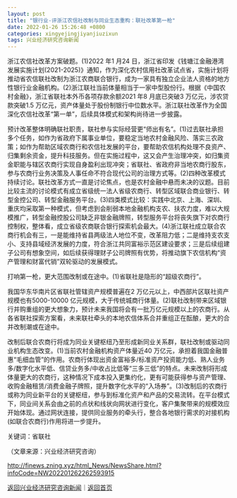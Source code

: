 ```yaml
---
layout: post
title: "银行业-评浙江农信社改制与同业生态重构：联社改革第一枪"
date: 2022-01-26 15:26:48 +0800
categories: xingyejingjiyanjiuzixun
tags: 兴业经济研究咨询新闻
---
```

<p>浙江农信社改革方案破题。(1)2022 年1 月24 日，浙江省印发《钱塘江金融港湾发展实施计划(2021-2025)》通知，作为深化农村信用社改革试点省，实施计划将推动省农信联社改制为浙江农商联合银行，成为一家具有独立企业法人资格的地方性银行业金融机构。(2)浙江联社当前体量相当于一家中型股份行。根据《中国农村金融》，浙江省联社本外币各项存款余额2021 年8 月底已突破3 万亿元，涉农贷款突破1.5 万亿元，资产体量处于股份制银行中位数水平。浙江联社改革作为全国深化农信社改革“第一单”，后续具体模式和架构尚待进一步披露。</p>
 <p>预计改革整体明确联社职责，联社参与实际经营更“师出有名”。(1)过去联社承担多个任务，如作为省政府下属事业单位，要稳定当地农村金融风险、落实三农政策；如作为帮助区域农商行和农信社发展的平台，要帮助农信机构处理不良资产、归集剩余资金，提升科技服务。但在实施过程中，这又会产生治理冲突，如归集资金职能与辖区农商行实现自身盈利出现冲突；省联社、省政府非当地农商行股东，参与农商行业务决策及人事任命不符合现代公司的治理方式等。(2)四种改革模式持续讨论。联社改革方式一直是讨论焦点，也是农村金融中悬而未决的议题。目前比较主流的讨论模式有成立省级统一法人省级农商行、转型区域联合商业银行、转型金控公司、转型金融服务平台。(3)四类模式比较：实践中北京、上海、深圳、重庆均采取第一种模式，但考虑到会削弱本地金融机构支农、扶农力度，难以大规模推广，转型金融控股公司缺乏非银金融牌照，转型服务平台将丧失旗下对农商行控制权，整体看，成立省级农商联合银行探索机会最大。(4)浙江联社成立联合农商行机会有三，一是能维持省县两级法人地位不变，改革阻力低；二是维持支农支小、支持县域经济发展的力度，符合浙江共同富裕示范区建设要求；三是后续组建子公司有想象空间，如后续获得理财子公司牌照有优势，将推动旗下农信机构“资产管理和财富代销”双轮驱动的发展模式。</p>
 <p>打响第一枪，更大范围改制或在途中。(1)省联社是隐形的“超级农商行”。</p>
 <p>我国华东华南片区省联社管辖资产规模普遍在2 万亿元以上，中西部片区联社资产规模也有5000-10000 亿元规模，大于传统城商行体量。(2)联社改制带来区域银行并购重组的更大想象力，预计未来我国将会有一批万亿元规模以上的农商行。从各省联社探索方案看，未来联社牵头的本地农信体系合并重组正在酝酿，更大的合并改制潮或在途中。</p>
 <p>改制后联合农商行将成为同业关键枢纽乃至形成新同业关系群，联社改制或驱动同业机构生态改变。(1)当前农村金融机构资产体量近40 万亿元，承担着我国金融普惠“毛细血管”的作用。农商行体现出资金富裕多/标准资产投资能力低、熟人业务多/数字化水平低、信贷业务多/中收占比低等“三多三低”的特点。未来改制将形成体量更大的农商行，这种情况下成本投入更集约化，更有可能获得参与资产管理、收购金融租赁/消费金融子牌照，提升数字化水平的“入场券”。(3)改制后的农商行或称为同业新平台的关键枢纽，参与到标准化资产和产品的交易流转。在平台模式下，同业间关系会由之前的点状和线状向网状进行变化，客户集聚带来的规模效应开始体现。通过网状连接，提供同业服务的牵头行，整合各地银行需求的对接机构(如联合农商行)作用将进一步提升。</p>
 <p>关键词：省联社</p><p class="em_media">（文章来源：兴业经济研究咨询）</p>

<http://finews.zning.xyz/html_News/NewsShare.html?infoCode=NW202201262262593915>

[返回兴业经济研究咨询新闻](//finews.withounder.com/category/xingyejingjiyanjiuzixun.html)｜[返回首页](//finews.withounder.com/)